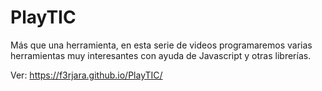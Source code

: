 # PlayTIC
Más que una herramienta, en esta serie de videos programaremos varias herramientas muy interesantes con ayuda de Javascript y otras librerías.

Ver: https://f3rjara.github.io/PlayTIC/
